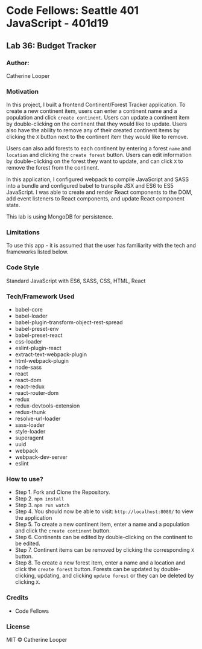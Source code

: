 # Code Fellows: Seattle 401 JavaScript - 401d19

## Lab 36: Budget Tracker

### Author: 
Catherine Looper

### Motivation

In this project, I built a frontend Continent/Forest Tracker application. To create a new continent item, users can enter a continent name and a population and click `create continent`. Users can update a continent item by double-clicking on the continent that they would like to update. Users also have the ability to remove any of their created continent items by clicking the `X` button next to the continent item they would like to remove. 

Users can also add forests to each continent by entering a forest `name` and `location` and clicking the `create forest` button. Users can edit information by double-clicking on the forest they want to update, and can click `X` to remove the forest from the continent.

In this application, I configured webpack to compile JavaScript and SASS into a bundle and configured babel to transpile JSX and ES6 to ES5 JavaScript. I was able to create and render React components to the DOM, add event listeners to React components, and update React component state.

This lab is using MongoDB for persistence.

### Limitations

To use this app - it is assumed that the user has familiarity with the tech and frameworks listed below.

### Code Style

Standard JavaScript with ES6, SASS, CSS, HTML, React

### Tech/Framework Used

* babel-core
* babel-loader
* babel-plugin-transform-object-rest-spread
* babel-preset-env
* babel-preset-react
* css-loader
* eslint-plugin-react
* extract-text-webpack-plugin
* html-webpack-plugin
* node-sass
* react
* react-dom
* react-redux
* react-router-dom
* redux
* redux-devtools-extension
* redux-thunk
* resolve-url-loader
* sass-loader
* style-loader
* superagent
* uuid
* webpack
* webpack-dev-server
* eslint

### How to use?

* Step 1. Fork and Clone the Repository.
* Step 2. `npm install`
* Step 3. `npm run watch`
* Step 4. You should now be able to visit: `http://localhost:8080/` to view the application
* Step 5. To create a new continent item, enter a name and a population and click the `create continent` button. 
* Step 6. Continents can be edited by double-clicking on the continent to be edited. 
* Step 7. Continent items can be removed by clicking the corresponding `X` button.
* Step 8. To create a new forest item, enter a name and a location and click the `create forest` button. Forests can be updated by double-clicking, updating, and clicking `update forest` or they can be deleted by clicking `X`.

### Credits

* Code Fellows

### License

MIT © Catherine Looper

